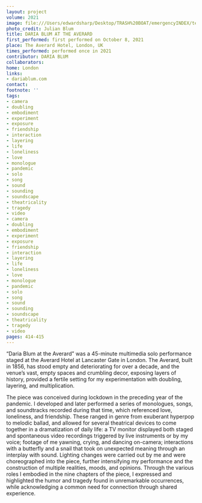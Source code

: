 ```yaml
---
layout: project
volume: 2021
image: file:///Users/edwardsharp/Desktop/TRASH%20BOAT/emergencyINDEX/ten_plus/guts/Links/1665435105773_DariaBlum_Averard_EmergencyIndex.tif
photo_credit: Julian Blum
title: DARIA BLUM AT THE AVERARD
first_performed: first performed on October 8, 2021
place: The Averard Hotel, London, UK
times_performed: performed once in 2021
contributor: DARIA BLUM
collaborators:
home: London
links:
- dariablum.com
contact:
footnote: ''
tags:
- camera
- doubling
- embodiment
- experiment
- exposure
- friendship
- interaction
- layering
- life
- loneliness
- love
- monologue
- pandemic
- solo
- song
- sound
- sounding
- soundscape
- theatricality
- tragedy
- video
- camera
- doubling
- embodiment
- experiment
- exposure
- friendship
- interaction
- layering
- life
- loneliness
- love
- monologue
- pandemic
- solo
- song
- sound
- sounding
- soundscape
- theatricality
- tragedy
- video
pages: 414-415
---
```


“Daria Blum at the Averard” was a 45-minute multimedia solo performance staged at the Averard Hotel at Lancaster Gate in London. The Averard, built in 1856, has stood empty and deteriorating for over a decade, and the venue’s vast, empty spaces and crumbling decor, exposing layers of history, provided a fertile setting for my experimentation with doubling, layering, and multiplication.

The piece was conceived during lockdown in the preceding year of the pandemic. I developed and later performed a series of monologues, songs, and soundtracks recorded during that time, which referenced love, loneliness, and friendship. These ranged in genre from exuberant hyperpop to melodic ballad, and allowed for several theatrical devices to come together in a dramatization of daily life: a TV monitor displayed both staged and spontaneous video recordings triggered by live instruments or by my voice; footage of me yawning, crying, and dancing on-camera; interactions with a butterfly and a snail that took on unexpected meaning through an interplay with sound. Lighting changes were carried out by me and were choreographed into the piece, further intensifying my performance and the construction of multiple realities, moods, and opinions. Through the various roles I embodied in the nine chapters of the piece, I expressed and highlighted the humor and tragedy found in unremarkable occurrences, while acknowledging a common need for connection through shared experience.